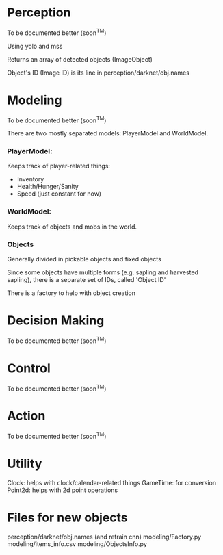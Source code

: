 # Perception
To be documented better (soon<sup>TM</sup>)

Using yolo and mss

Returns an array of detected objects (ImageObject)

Object's ID (Image ID) is its line in perception/darknet/obj.names
                          
# Modeling
To be documented better (soon<sup>TM</sup>)

There are two mostly separated models: PlayerModel and WorldModel.

### PlayerModel: 
Keeps track of player-related things: 

- Inventory
- Health/Hunger/Sanity
- Speed (just constant for now)

### WorldModel: 
Keeps track of objects and mobs in the world.

### Objects
Generally divided in pickable objects and fixed objects

Since some objects have multiple forms (e.g. sapling and harvested sapling), 
there is a separate set of IDs, called 'Object ID'

There is a factory to help with object creation

# Decision Making
To be documented better (soon<sup>TM</sup>)

# Control
To be documented better (soon<sup>TM</sup>)

# Action
To be documented better (soon<sup>TM</sup>)

# Utility
Clock: helps with clock/calendar-related things
GameTime: for conversion
Point2d: helps with 2d point operations

# Files for new objects
perception/darknet/obj.names (and retrain cnn)
modeling/Factory.py
modeling/items_info.csv
modeling/ObjectsInfo.py